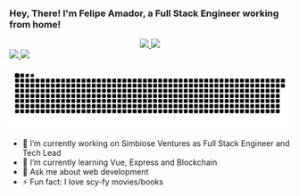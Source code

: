 ### Hey, There! I'm Felipe Amador, a Full Stack Engineer working from home!
<div align="center">
  <a href="https://github.com/rafaballerini">
  <img height="180em" src="https://github-readme-stats.vercel.app/api?username=felipe-dna&show_icons=true&theme=radical&include_all_commits=true&count_private=true"/>
  <img height="180em" src="https://github-readme-stats.vercel.app/api/top-langs/?username=felipe-dna&layout=compact&langs_count=7&theme=radical"/>
</div> 
<a href="https://www.linkedin.com/in/felipe-dna/" target="_blank">
  <img src="https://img.shields.io/badge/-LinkedIn-%230077B5?style=for-the-badge&logo=linkedin&logoColor=white" target="_blank">
</a>
  
<a href = "mailto:felipedavidamador@gmail.com">
  <img src="https://img.shields.io/badge/-Gmail-%23333?style=for-the-badge&logo=gmail&logoColor=white" target="_blank">
</a>
   
![Snake animation](https://github.com/felipe-dna/felipe-dna/blob/master/img/github-user-contribution.svg)

- 🔭 I’m currently working on Simbiose Ventures as Full Stack Engineer and Tech Lead
- 🌱 I’m currently learning Vue, Express and Blockchain
- 💬 Ask me about web development
- ⚡ Fun fact: I love scy-fy movies/books
